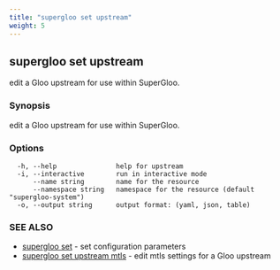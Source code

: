 ```yaml
---
title: "supergloo set upstream"
weight: 5
---
```

## supergloo set upstream

edit a Gloo upstream for use within SuperGloo.

### Synopsis

edit a Gloo upstream for use within SuperGloo.

### Options

```
  -h, --help               help for upstream
  -i, --interactive        run in interactive mode
      --name string        name for the resource
      --namespace string   namespace for the resource (default "supergloo-system")
  -o, --output string      output format: (yaml, json, table)
```

### SEE ALSO

* [supergloo set](../supergloo_set)	 - set configuration parameters
* [supergloo set upstream mtls](../supergloo_set_upstream_mtls)	 - edit mtls settings for a Gloo upstream

